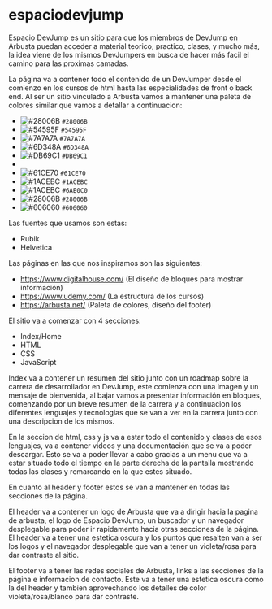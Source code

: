 # espaciodevjump

Espacio DevJump es un sitio para que los miembros de DevJump en Arbusta puedan acceder a material teorico, practico, clases, y mucho más,
la idea viene de los mismos DevJumpers en busca de hacer más facil el camino para las proximas camadas.

La página va a contener todo el contenido de un DevJumper desde el comienzo en los cursos de html hasta las especialidades de front o back end.
Al ser un sitio vinculado a Arbusta vamos a mantener una paleta de colores similar que vamos a detallar a continuacion:

- ![#28006B](https://via.placeholder.com/15/28006B/000000?text=+) `#28006B`
- ![#54595F](https://via.placeholder.com/15/54595F/000000?text=+) `#54595F`
- ![#7A7A7A](https://via.placeholder.com/15/7A7A7A/000000?text=+) `#7A7A7A`
- ![#6D348A](https://via.placeholder.com/15/6D348A/000000?text=+) `#6D348A`
- ![#DB69C1](https://via.placeholder.com/15/DB69C1/000000?text=+) `#DB69C1`
- 
- ![#61CE70](https://via.placeholder.com/15/61CE70/000000?text=+) `#61CE70`
- ![#1ACEBC](https://via.placeholder.com/15/1ACEBC/000000?text=+) `#1ACEBC`
- ![#1ACEBC](https://via.placeholder.com/15/1ACEBC/000000?text=+) `#6AE0C0`
- ![#28006B](https://via.placeholder.com/15/28006B/000000?text=+) `#28006B`
- ![#606060](https://via.placeholder.com/15/606060/000000?text=+) `#606060`

Las fuentes que usamos son estas:

- Rubik
- Helvetica

Las páginas en las que nos inspiramos son las siguientes:
- https://www.digitalhouse.com/ (El diseño de bloques para mostrar información)
- https://www.udemy.com/ (La estructura de los cursos)
- https://arbusta.net/ (Paleta de colores, diseño del footer)

El sitio va a comenzar con 4 secciones:
- Index/Home
- HTML
- CSS
- JavaScript

Index va a contener un resumen del sitio junto con un roadmap sobre la carrera de desarrollador en DevJump, este comienza con una imagen y un mensaje de bienvenida, al bajar vamos a presentar información en bloques, comenzando por un breve resumen de la carrera y a continuacion los diferentes lenguajes y tecnologias que se van a ver en la carrera junto con una descripcion de los mismos.

En la seccion de html, css y js va a estar todo el contenido y clases de esos lenguajes, va a contener videos y una documentación que se va a poder descargar. Esto se va a poder llevar a cabo gracias a un menu que va a estar situado todo el tiempo en la parte derecha de la pantalla mostrando todas las clases y remarcando en la que estes situado.

En cuanto al header y footer estos se van a mantener en todas las secciones de la página.

El header va a contener un logo de Arbusta que va a dirigir hacia la pagina de arbusta, el logo de Espacio DevJump, un buscador y un navegador desplegable para poder ir rapidamente hacia otras secciones de la página. El header va a tener una estetica oscura y los puntos que resalten van a ser los logos y el navegador desplegable que van a tener un violeta/rosa para dar contraste al sitio.

El footer va a tener las redes sociales de Arbusta, links a las secciones de la página e informacion de contacto. Este va a tener una estetica oscura como la del header y tambien aprovechando los detalles de color violeta/rosa/blanco para dar contraste.
